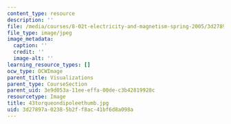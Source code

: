 ```yaml
---
content_type: resource
description: ''
file: /media/courses/8-02t-electricity-and-magnetism-spring-2005/3d27897a02385b2ff8ac41bf6d8a098a_43torqueondipoleethumb.jpg
file_type: image/jpeg
image_metadata:
  caption: ''
  credit: ''
  image-alt: ''
learning_resource_types: []
ocw_type: OCWImage
parent_title: Visualizations
parent_type: CourseSection
parent_uid: 3e9d053a-11ee-effa-00de-c3b42819928c
resourcetype: Image
title: 43torqueondipoleethumb.jpg
uid: 3d27897a-0238-5b2f-f8ac-41bf6d8a098a
---
```

